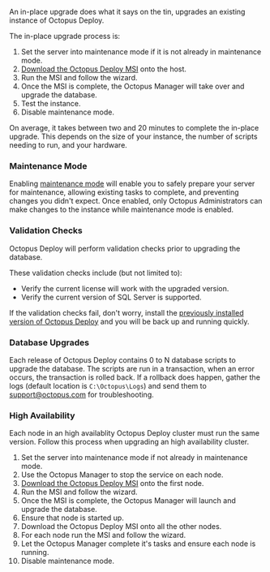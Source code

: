 An in-place upgrade does what it says on the tin, upgrades an existing instance of Octopus Deploy.  

The in-place upgrade process is:
1. Set the server into maintenance mode if it is not already in maintenance mode.
1. [Download the Octopus Deploy MSI](https://octopus.com/downloads) onto the host.
1. Run the MSI and follow the wizard.
1. Once the MSI is complete, the Octopus Manager will take over and upgrade the database.
1. Test the instance.
1. Disable maintenance mode.

On average, it takes between two and 20 minutes to complete the in-place upgrade.  This depends on the size of your instance, the number of scripts needing to run, and your hardware.    

### Maintenance Mode

Enabling [maintenance mode](/docs/administration/managing-infrastructure/maintenance-mode) will enable you to safely prepare your server for maintenance, allowing existing tasks to complete, and preventing changes you didn't expect.  Once enabled, only Octopus Administrators can make changes to the instance while maintenance mode is enabled.  

### Validation Checks

Octopus Deploy will perform validation checks prior to upgrading the database.  

These validation checks include (but not limited to):

- Verify the current license will work with the upgraded version.
- Verify the current version of SQL Server is supported.

If the validation checks fail, don't worry, install the [previously installed version of Octopus Deploy](https://octopus.com/downloads/previous) and you will be back up and running quickly.

### Database Upgrades

Each release of Octopus Deploy contains 0 to N database scripts to upgrade the database.  The scripts are run in a transaction, when an error occurs, the transaction is rolled back.  If a rollback does happen, gather the logs (default location is `C:\Octopus\Logs`) and send them to support@octopus.com for troubleshooting.

### High Availability

Each node in an high availablity Octopus Deploy cluster must run the same version.  Follow this process when upgrading an high availability cluster.

1. Set the server into maintenance mode if not already in maintenance mode.
1. Use the Octopus Manager to stop the service on each node.
1. [Download the Octopus Deploy MSI](https://octopus.com/downloads) onto the first node.
1. Run the MSI and follow the wizard.
1. Once the MSI is complete, the Octopus Manager will launch and upgrade the database.
1. Ensure that node is started up.
1. Download the Octopus Deploy MSI onto all the other nodes.
1. For each node run the MSI and follow the wizard.
1. Let the Octopus Manager complete it's tasks and ensure each node is running.
1. Disable maintenance mode.